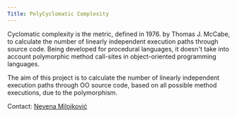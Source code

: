 ```yaml
---
Title: PolyCyclomatic Complexity 
---
```


Cyclomatic complexity is the metric, defined in 1976. by Thomas J. McCabe, to calculate the number of linearly independent execution paths through source code. Being developed for procedural languages, it doesn't take into account polymorphic method call-sites in object-oriented programming languages.

The aim of this project is to calculate the number of linearly independent execution paths through OO source code, based on all possible method executions, due to the polymorphism.

Contact: [Nevena Milojković](%base_url%/staff/Milojkovic)

